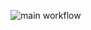![main workflow](https://github.com/reywheel/telegram-bot-test/actions/workflows/main.yml/badge.svg)
